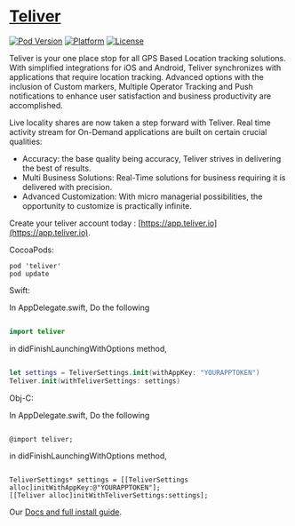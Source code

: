 # [Teliver](http://teliver.io)

[![Pod Version](https://img.shields.io/badge/pod-v1.0.0-yellowgreen.svg)](http://cocoadocs.org/docsets/Smooch/)
[![Platform](https://img.shields.io/badge/platform-iOS-brightgreen.svg)](http://cocoadocs.org/docsets/Smooch/)
[![License](https://img.shields.io/badge/License-commercial-orange.svg)](http://smooch.io/terms.html)

Teliver is your one place stop for all GPS Based Location tracking solutions. With simplified integrations for iOS and Android, Teliver synchronizes with applications that require location tracking. Advanced options with the inclusion of Custom markers, Multiple Operator Tracking and Push notifications to enhance user satisfaction and business productivity are accomplished.

Live locality shares are now taken a step forward with Teliver. Real time activity stream for On-Demand applications are built on certain crucial qualities:

- Accuracy: the base quality being accuracy, Teliver strives in delivering the best of results.
- Multi Business Solutions: Real-Time solutions for business requiring it is delivered with precision.
- Advanced Customization: With micro managerial possibilities, the opportunity to customize is practically infinite.

Create your teliver account today : [https://app.teliver.io](https://app.teliver.io).

CocoaPods:

    pod 'teliver'
    pod update

Swift:

In AppDelegate.swift, Do the following 

```Swift

import teliver

```
in didFinishLaunchingWithOptions method,

```Swift 

let settings = TeliverSettings.init(withAppKey: "YOURAPPTOKEN")
Teliver.init(withTeliverSettings: settings)

```



Obj-C:

In AppDelegate.swift, Do the following 

```objc

@import teliver;

```

in didFinishLaunchingWithOptions method,

```objc

TeliverSettings* settings = [[TeliverSettings alloc]initWithAppKey:@"YOURAPPTOKEN"];
[[Teliver alloc]initWithTeliverSettings:settings];

```


Our [Docs and full install guide](http://docs.teliver.io).
